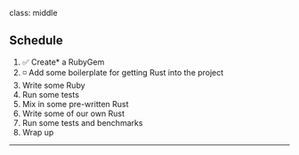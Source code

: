 class: middle
## Schedule

1.  ✅ Create* a RubyGem
2.  ◽️  Add some boilerplate for getting Rust into the project
3. Write some Ruby
4. Run some tests
5. Mix in some pre-written Rust
6. Write some of our own Rust
7. Run some tests and benchmarks
8. Wrap up

---
